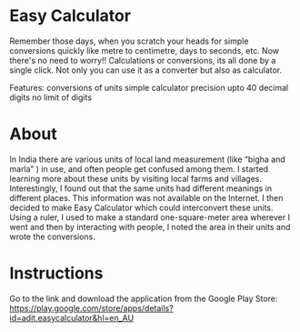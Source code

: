 # Easy Calculator
Remember those days, when you scratch your heads for simple conversions quickly like metre to centimetre, days to seconds, etc. Now there's no need to worry!! Calculations or conversions, its all done by a single click. Not only you can use it as a converter but also as calculator.

Features:
conversions of units
simple calculator
precision upto 40 decimal digits
no limit of digits

# About
In India there are various units of local land measurement (like “bigha and marla” ) in use, and often people get confused among them. I started learning more about these units by visiting local farms and villages. Interestingly, I found out that the same units had different meanings in different places. This information was not available on the Internet. I then decided to make Easy Calculator which could interconvert these units. Using a ruler, I used to make a standard one-square-meter area wherever I went and then by interacting with people, I noted the area in their units and wrote the conversions.

# Instructions
Go to the link and download the application from the Google Play Store: https://play.google.com/store/apps/details?id=adit.easycalculator&hl=en_AU
